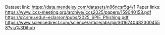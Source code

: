 Dataset link: https://data.mendeley.com/datasets/n96ncsr5g4/1
Paper links:
https://www.iccs-meeting.org/archive/iccs2025/papers/159040158.pdf
https://s2.smu.edu/~eclarson/pubs/2025_SPIE_Phishing.pdf
https://www.sciencedirect.com/science/article/abs/pii/S0167404823004558?via%3Dihub
